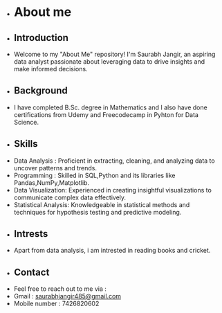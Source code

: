 - # About me
- ## Introduction
- Welcome to my "About Me" repository! I'm Saurabh Jangir, an aspiring data analyst passionate about leveraging data to drive insights and make informed decisions.
- ## Background
- I have completed  B.Sc. degree in Mathematics and I also have done certifications from Udemy and Freecodecamp in Pyhton for Data Science.
- ## Skills
- Data Analysis : Proficient in extracting, cleaning, and analyzing data to uncover patterns and trends.
- Programming : Skilled in SQL,Python and its libraries like Pandas,NumPy,Matplotlib.
- Data Visualization: Experienced in creating insightful visualizations to communicate complex data effectively.
- Statistical Analysis: Knowledgeable in statistical methods and techniques for hypothesis testing and predictive modeling.
- ## Intrests
- Apart from data analysis, i am intrested in reading books and cricket.
- ## Contact
- Feel free to reach out to me via  :
- Gmail : saurabhjangir485@gmail.com
- Mobile number : 7426820602
 
  

<!---
Saurabhjangir18/Saurabhjangir18 is a ✨ special ✨ repository because its `README.md` (this file) appears on your GitHub profile.
You can click the Preview link to take a look at your changes.
--->
